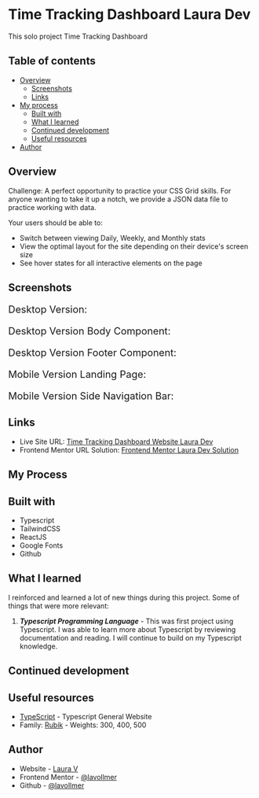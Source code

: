 # Time Tracking Dashboard Laura Dev

This solo project Time Tracking Dashboard

## Table of contents

- [Overview](#overview)
  - [Screenshots](#screenshots)
  - [Links](#links)
- [My process](#my-process)
  - [Built with](#built-with)
  - [What I learned](#what-i-learned)
  - [Continued development](#continued-development)
  - [Useful resources](#useful-resources)
- [Author](#author)

## Overview

Challenge: A perfect opportunity to practice your CSS Grid skills. For anyone wanting to take it up a notch, we provide a JSON data file to practice working with data.

Your users should be able to:

- Switch between viewing Daily, Weekly, and Monthly stats
- View the optimal layout for the site depending on their device's screen size
- See hover states for all interactive elements on the page

## Screenshots

<p style="font-size:20px;">Desktop Version:</p>



<p style="font-size:20px;">Desktop Version Body Component:</p>



<p style="font-size:20px;">Desktop Version Footer Component:</p>



<p style="font-size:20px;">Mobile Version Landing Page:</p>



<p style="font-size:20px;">Mobile Version Side Navigation Bar:</p>



## Links

- Live Site URL: [Time Tracking Dashboard Website Laura Dev]()
- Frontend Mentor URL Solution: [Frontend Mentor Laura Dev Solution]()

## My Process


## Built with

- Typescript
- TailwindCSS
- ReactJS
- Google Fonts
- Github

## What I learned

I reinforced and learned a lot of new things during this project. Some of things that were more relevant:

1. **_Typescript Programming Language_** - This was first project using Typescript. I was able to learn more about Typescript by reviewing documentation and reading. I will continue to build on my Typescript knowledge.


## Continued development


## Useful resources

- [TypeScript](https://www.typescriptlang.org/) - Typescript General Website
- Family: [Rubik](https://fonts.google.com/specimen/Rubik) - Weights: 300, 400, 500

## Author

- Website - [Laura V](www.lauradeveloper.com)
- Frontend Mentor - [@lavollmer](https://www.frontendmentor.io/profile/lavollmer)
- Github - [@lavollmer](https://github.com/lavollmer)
